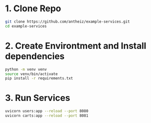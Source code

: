 # 1. Clone Repo

```sh
git clone https://github.com/antheiz/example-services.git
cd example-services
```


# 2. Create Environtment and Install dependencies

```sh
python -m venv venv
source venv/bin/activate
pip install -r requirements.txt
```

# 3. Run Services

```sh
uvicorn users:app --reload --port 8080
uvicorn carts:app --reload --port 8081
```
